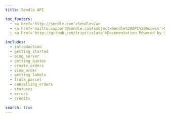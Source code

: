 ```yaml
---
title: Sendle API

toc_footers:
  - <a href='http://sendle.com'>Sendle</a>
  - <a href='mailto:support@sendle.com?subject=Sendle%20API%20Access'>Get API Access!</a>
  - <a href='http://github.com/tripit/slate'>Documentation Powered by Slate</a>

includes:
  - introduction
  - getting_started
  - ping_server
  - getting_quotes
  - create_orders
  - view_order
  - getting_labels
  - track_parcel
  - cancelling_orders
  - statuses
  - errors
  - credits

search: true
---
```

